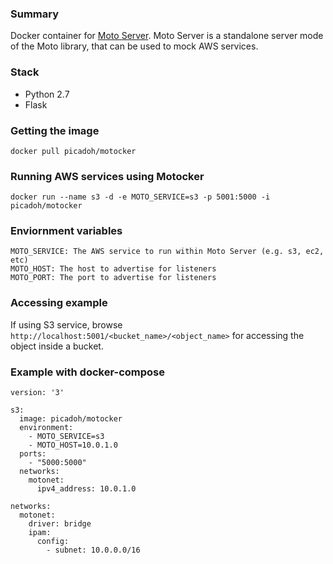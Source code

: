 ### Summary

Docker container for [Moto Server](https://github.com/spulec/moto).
Moto Server is a standalone server mode of the Moto library, that can be used to mock AWS services.

### Stack

* Python 2.7
* Flask

### Getting the image

    docker pull picadoh/motocker

### Running AWS services using Motocker

    docker run --name s3 -d -e MOTO_SERVICE=s3 -p 5001:5000 -i picadoh/motocker

### Enviornment variables

    MOTO_SERVICE: The AWS service to run within Moto Server (e.g. s3, ec2, etc)
    MOTO_HOST: The host to advertise for listeners
    MOTO_PORT: The port to advertise for listeners

### Accessing example

If using S3 service, browse ```http://localhost:5001/<bucket_name>/<object_name>``` for accessing the object inside a bucket.

### Example with docker-compose

    version: '3'

    s3:
      image: picadoh/motocker
      environment:
        - MOTO_SERVICE=s3
        - MOTO_HOST=10.0.1.0
      ports:
        - "5000:5000"
      networks:
        motonet:
          ipv4_address: 10.0.1.0

    networks:                             
      motonet:                          
        driver: bridge                
        ipam:                         
          config:                       
            - subnet: 10.0.0.0/16   


